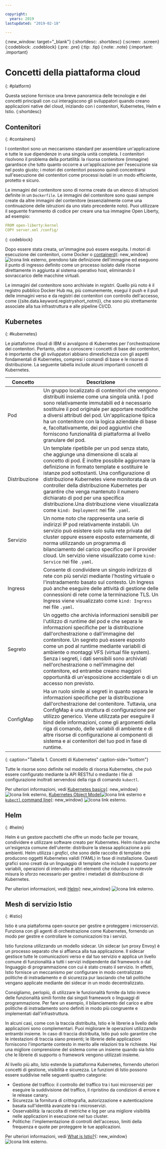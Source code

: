 ```yaml
---

copyright:
  years: 2019
lastupdated: "2019-02-18"

---
```


{:new_window: target="_blank"}
{:shortdesc: .shortdesc}
{:screen: .screen}
{:codeblock: .codeblock}
{:pre: .pre}
{:tip: .tip}
{:note: .note}
{:important: .important}

# Concetti della piattaforma cloud
{: #platform}

Questa sezione fornisce una breve panoramica delle tecnologie e dei concetti principali con cui interagiscono gli sviluppatori quando creano applicazioni native del cloud, iniziando con i contenitori, Kubernetes, Helm e Istio.
{:shortdesc}

## Contenitori
{: #containers}

I contenitori sono un meccanismo standard per assemblare un'applicazione e tutte le sue dipendenze in una singola unità completa. I contenitori risolvono il problema della portatilità: la risorsa contenitore (immagine) garantisce che tutto quanto occorre a un'applicazione per l'esecuzione sia nel posto giusto; i motori dei contenitori possono quindi concentrarsi sull'esecuzione dei contenitori come processi isolati in un modo efficiente, protetto e sicuro.

Le immagini del contenitore sono di norma create da un elenco di istruzioni definite in un `Dockerfile`. Le immagini del contenitore sono quasi sempre create da altre immagini del contenitore (essenzialmente come una continuazione delle istruzioni da uno stato precedente noto). Puoi utilizzare il seguente frammento di codice per creare una tua immagine Open Liberty, ad esempio:

```yaml
FROM open-liberty:kernel
COPY server.xml /config/
```
{: codeblock}

Dopo essere stata creata, un'immagine può essere eseguita. I motori di esecuzione dei contenitori, come Docker o [containerd](https://containerd.io/){: new_window} ![Icona link esterno](../icons/launch-glyph.svg "Icona link esterno"), prendono tale definizione dell'immagine ed eseguono il punto di ingresso definito come un processo isolato dalle risorse direttamente in aggiunta al sistema operativo host, eliminando il sovraccarico delle macchine virtuali.

Le immagini del contenitore sono archiviate in *registri*. Quello più noto è il registro pubblico Docker Hub ma, più comunemente, esegui il push e il pull delle immagini verso e da registri dei contenitori con controllo dell'accesso, come {{site.data.keyword.registryshort_notm}}, che sono più strettamente associate alla tua infrastruttura e alle pipeline CI/CD.

## Kubernetes
{: #kubernetes}

Le piattaforme cloud di IBM si avvalgono di Kubernetes per l'orchestrazione dei contenitori. Pertanto, oltre a conoscere i concetti di base dei contenitori, è importante che gli sviluppatori abbiano dimestichezza con gli aspetti fondamentali di Kubernetes, compresi i comandi di base e le risorse di distribuzione. La seguente tabella include alcuni importanti concetti di Kubernetes.

| Concetto | Descrizione |
|---------|-------------|
| Pod | Un gruppo localizzato di contenitori che vengono distribuiti insieme come una singola unità. I pod sono relativamente immutabili ed è necessario sostituire il pod originale per apportare modifiche a diversi attributi del pod. Un'applicazione tipica ha un contenitore con la logica aziendale di base e, facoltativamente, dei pod aggiuntivi che forniscono funzionalità di piattaforma al livello granulare del pod. |
| Distribuzione | Un template ripetibile per un pod senza stato, che aggiunge una dimensione di scala al concetto di pod. È inoltre possibile aggiornare la definizione in formato template e sostituire le istanze pod sottostanti. Una configurazione di distribuzione Kubernetes viene monitorata da un controller della distribuzione Kubernetes per garantire che venga mantenuto il numero dichiarato di pod per una specifica distribuzione.Una distribuzione viene visualizzata come `kind: Deployment` nei file `.yaml`. |
| Servizio | Un nome noto che rappresenta una serie di indirizzi IP pod relativamente instabili. Un servizio può esistere solo sulla rete privata del cluster oppure essere esposto esternamente, di norma utilizzando un programma di bilanciamento del carico specifico per il provider cloud. Un servizio viene visualizzato come `kind: Service` nei file `.yaml`. |
| Ingress | Consente di condividere un singolo indirizzo di rete con più servizi mediante l'hosting virtuale o l'instradamento basato sul contesto. Un Ingress può anche eseguire delle attività di gestione delle connessioni di rete come la terminazione TLS. Un Ingress viene visualizzato come `kind: Ingress` nei file `.yaml`. |
| Segreto | Un oggetto che archivia informazioni sensibili per l'utilizzo di runtime del pod e che separa le informazioni specifiche per la distribuzione dall'orchestrazione o dall'immagine del contenitore. Un segreto può essere esposto come un pod al runtime mediante variabili di ambiente o montaggi VFS (virtual file system). Senza i segreti, i dati sensibili sono archiviati nell'orchestrazione o nell'immagine del contenitore, ed entrambe creano maggiori opportunità di un'esposizione accidentale o di un accesso non previsto. |
| ConfigMap | Ha un ruolo simile ai segreti in quanto separa le informazioni specifiche per la distribuzione dall'orchestrazione del contenitore. Tuttavia, una ConfigMap è una struttura di configurazione per utilizzo generico. Viene utilizzata per eseguire il bind delle informazioni, come gli argomenti della riga di comando, delle variabili di ambiente e di altre risorse di configurazione ai componenti di sistema e ai contenitori del tuo pod in fase di runtime. | 
{: caption="Tabella 1. Concetti di Kubernetes" caption-side="bottom"}

Tutte le risorse sono definite nel modello di risorsa Kubernetes, che può essere configurato mediante la API RESTful o mediante i file di configurazione inoltrati servendosi della riga di comando `kubectl`.

Per ulteriori informazioni, vedi [Kubernetes basics](https://kubernetes.io/docs/tutorials/kubernetes-basics/){: new_window} ![Icona link esterno](../icons/launch-glyph.svg "Icona link esterno"), [Kubernetes Object Model](https://kubernetes.io/docs/concepts/overview/working-with-objects/kubernetes-objects/)![Icona link esterno](../icons/launch-glyph.svg "Icona link esterno") e [`kubectl` command line](https://kubernetes.io/docs/reference/kubectl/overview/){: new_window} ![Icona link esterno](../icons/launch-glyph.svg "Icona link esterno"). 

## Helm
{: #helm}

Helm è un gestore pacchetti che offre un modo facile per trovare, condividere e utilizzare software creato per Kubernetes. Helm risolve anche un'esigenza comune dell'utente: distribuire la stessa applicazione a più ambienti. Helm utilizza i *grafici*, che sono delle raccolte di template che producono oggetti Kubernetes validi (YAML) in fase di installazione. Questi grafici sono creati da un linguaggio di template che include il supporto per variabili, operazioni di intervallo e altri elementi che riducono in notevole misura lo sforzo necessario per gestire i metadati di distribuzione di Kubernetes.

Per ulteriori informazioni, vedi [Helm](https://helm.sh/){: new_window} ![Icona link esterno](../icons/launch-glyph.svg "Icona link esterno").

## Mesh di servizio Istio
{: #istio}

Istio è una piattaforma open-source per gestire e proteggere i microservizi. Funziona con gli agenti di orchestrazione come Kubernetes, fornendo un modo per gestire e controllare le comunicazioni tra i servizi.

Istio funziona utilizzando un modello sidecar. Un sidecar (un proxy Envoy) è un processo separato che si affianca alla tua applicazione. Il sidecar gestisce tutte le comunicazioni verso e dal tuo servizio e applica un livello comune di funzionalità a tutti i servizi indipendente dal framework o dal linguaggio di programmazione con cui è stato creato il servizio. In effetti, Istio fornisce un meccanismo per configurare in modo centralizzato politiche di instradamento e di sicurezza pur lasciando che tali politiche vengano applicate mediante dei sidecar in un modo decentralizzato.

Consigliamo, perlopiù, di utilizzare le funzionalità fornite da Istio invece delle funzionalità simili fornite dai singoli framework o linguaggi di programmazione. Per fare un esempio, il bilanciamento del carico e altre politiche di instradamento sono definiti in modo più congruente e implementati dall'infrastruttura.

In alcuni casi, come con la traccia distribuita, Istio e le librerie a livello delle applicazioni sono complementari. Puoi migliorare le operazioni utilizzando entrambi insieme. In caso di traccia distribuita, Istio può solo garantire che le intestazioni di traccia siano presenti; le librerie delle applicazioni forniscono l'importante contesto in merito alle relazioni tra le richieste. Hai una migliore comprensione del sistema come un insieme quando sia Istio che le librerie di supporto o framework vengono utilizzati insieme.

Al livello più alto, Istio estende la piattaforma Kubernetes, fornendo ulteriori concetti di gestione, visibilità e sicurezza. Le funzioni di Istio possono essere suddivise nelle seguenti quattro categorie:

* Gestione del traffico: il controllo del traffico tra i tuoi microservizi per eseguire la suddivisione del traffico, il ripristino da condizioni di errore e le release canary.
* Sicurezza: la fornitura di crittografia, autorizzazione e autenticazione basata sull'identità avanzate tra i microservizi.
* Osservabilità: la raccolta di metriche e log per una migliore visibilità nelle applicazioni in esecuzione nel tuo cluster.
* Politiche: l'implementazione di controlli dell'accesso, limiti della frequenza e quote per proteggere le tue applicazioni.

Per ulteriori informazioni, vedi [What is Istio?](https://istio.io/docs/concepts/what-is-istio/){: new_window} ![Icona link esterno](../icons/launch-glyph.svg "Icona link esterno").



